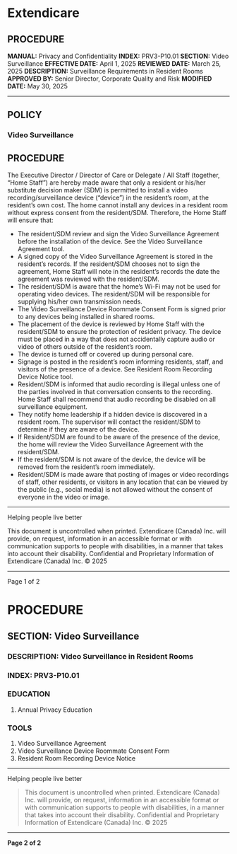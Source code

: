 # Extendicare

## PROCEDURE

**MANUAL:** Privacy and Confidentiality
**INDEX:** PRV3-P10.01
**SECTION:** Video Surveillance
**EFFECTIVE DATE:** April 1, 2025
**REVIEWED DATE:** March 25, 2025
**DESCRIPTION:** Surveillance Requirements in Resident Rooms
**APPROVED BY:** Senior Director, Corporate Quality and Risk
**MODIFIED DATE:** May 30, 2025

----

## POLICY

### Video Surveillance

## PROCEDURE

The Executive Director / Director of Care or Delegate / All Staff (together, “Home Staff”) are hereby made aware that only a resident or his/her substitute decision maker (SDM) is permitted to install a video recording/surveillance device (“device”) in the resident’s room, at the resident’s own cost. The home cannot install any devices in a resident room without express consent from the resident/SDM. Therefore, the Home Staff will ensure that:

- The resident/SDM review and sign the Video Surveillance Agreement before the installation of the device. See the Video Surveillance Agreement tool.
- A signed copy of the Video Surveillance Agreement is stored in the resident’s records. If the resident/SDM chooses not to sign the agreement, Home Staff will note in the resident’s records the date the agreement was reviewed with the resident/SDM.
- The resident/SDM is aware that the home’s Wi-Fi may not be used for operating video devices. The resident/SDM will be responsible for supplying his/her own transmission needs.
- The Video Surveillance Device Roommate Consent Form is signed prior to any devices being installed in shared rooms.
- The placement of the device is reviewed by Home Staff with the resident/SDM to ensure the protection of resident privacy. The device must be placed in a way that does not accidentally capture audio or video of others outside of the resident’s room.
- The device is turned off or covered up during personal care.
- Signage is posted in the resident’s room informing residents, staff, and visitors of the presence of a device. See Resident Room Recording Device Notice tool.
- Resident/SDM is informed that audio recording is illegal unless one of the parties involved in that conversation consents to the recording. Home Staff shall recommend that audio recording be disabled on all surveillance equipment.
- They notify home leadership if a hidden device is discovered in a resident room. The supervisor will contact the resident/SDM to determine if they are aware of the device.
- If Resident/SDM are found to be aware of the presence of the device, the home will review the Video Surveillance Agreement with the resident/SDM.
- If the resident/SDM is not aware of the device, the device will be removed from the resident’s room immediately.
- Resident/SDM is made aware that posting of images or video recordings of staff, other residents, or visitors in any location that can be viewed by the public (e.g., social media) is not allowed without the consent of everyone in the video or image.

----

Helping people live better

This document is uncontrolled when printed.
Extendicare (Canada) Inc. will provide, on request, information in an accessible format or with communication supports to people with disabilities, in a manner that takes into account their disability. Confidential and Proprietary Information of Extendicare (Canada) Inc. © 2025

----

Page 1 of 2

# PROCEDURE

## SECTION: Video Surveillance
### DESCRIPTION: Video Surveillance in Resident Rooms
### INDEX: PRV3-P10.01

### EDUCATION
1. Annual Privacy Education

### TOOLS
1. Video Surveillance Agreement
2. Video Surveillance Device Roommate Consent Form
3. Resident Room Recording Device Notice

----

Helping people live better

> This document is uncontrolled when printed.
> Extendicare (Canada) Inc. will provide, on request, information in an accessible format or with communication supports to people with disabilities, in a manner that takes into account their disability. Confidential and Proprietary Information of Extendicare (Canada) Inc. © 2025

----

**Page 2 of 2**